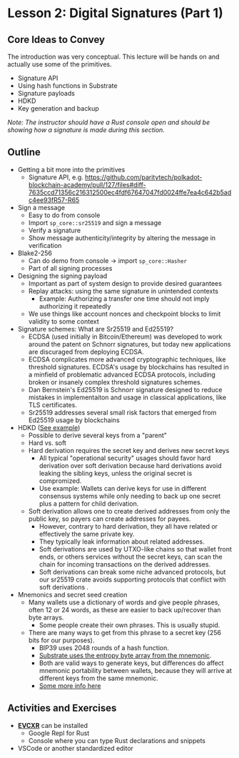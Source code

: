 # Lesson 2: Digital Signatures (Part 1)

## Core Ideas to Convey

The introduction was very conceptual. This lecture will be hands on and actually use some of the primitives.

- Signature API
- Using hash functions in Substrate
- Signature payloads
- HDKD
- Key generation and backup

_Note: The instructor should have a Rust console open and should be showing how a signature is made during this section._

## Outline

- Getting a bit more into the primitives
	- Signature API, e.g. https://github.com/paritytech/polkadot-blockchain-academy/pull/127/files#diff-7635ccd71356c216312500ec4fdf67647047fd0024ffe7ea4c642b5adc4ee93fR57-R65
- Sign a message
	- Easy to do from console
	- Import `sp_core::sr25519` and sign a message
	- Verify a signature
	- Show message authenticity/integrity by altering the message in verification
- Blake2-256
	- Can do demo from console -> import `sp_core::Hasher`
	- Part of all signing processes
- Designing the signing payload
	- Important as part of system design to provide desired guarantees
	- Replay attacks: using the same signature in unintended contexts
		- Example: Authorizing a transfer one time should not imply authorizing it repeatedly
	- We use things like account nonces and checkpoint blocks to limit validity to some context
- Signature schemes: What are Sr25519 and Ed25519?
	- ECDSA (used initially in Bitcoin/Ethereum) was developed to work around the patent on Schnorr signatures, but today new applications are discuraged from deploying ECDSA.
	- ECDSA complicates more advanced cryptographic techniques, like threshold signatures.  ECDSA's usage by blockchains has resulted in a minfield of problematic advanced ECDSA protocols, including broken or insanely complex threshold signatures schemes.
	- Dan Bernstein's Ed25519 is Schnorr signature designed to reduce mistakes in implementaiton and usage in classical applications, like TLS certificates.
	- Sr25519 addresses several small risk factors that emerged from Ed25519 usage by blockchains
- HDKD ([See example](#hdkd-example))
	- Possible to derive several keys from a "parent"
	- Hard vs. soft
	- Hard derivation requires the secret key and derives new secret keys
		- All typical "operational security" usages should favor hard derivation over soft derivation because hard derivations avoid leaking the sibling keys, unless the original secret is compromized.
		- Use example: Wallets can derive keys for use in different consensus systems while only needing to back up one secret plus a pattern for child derivation.
	- Soft derivation allows one to create derived addresses from only the public key, so payers can create addresses for payees.
		- However, contrary to hard derivation, they all have related or effectively the same private key.
		- They typically leak information about related addresses.
		- Soft derivations are used by UTXO-like chains so that wallet front ends, or others services without the secret keys, can scan the chain for incoming transactions on the derived addresses.
		- Soft derivations can break some niche advanced protocols, but our sr25519 crate avoids supporting protocols that conflict with soft derivations .
- Mnemonics and secret seed creation
	- Many wallets use a dictionary of words and give people phrases, often 12 or 24 words, as these are easier to back up/recover than byte arrays.
		- Some people create their own phrases. This is usually stupid.
	- There are many ways to get from this phrase to a secret key (256 bits for our purposes).
		- BIP39 uses 2048 rounds of a hash function.
		- [Substrate uses the entropy byte array from the mnemonic](https://github.com/paritytech/substrate-bip39).
		- Both are valid ways to generate keys, but differences do affect mnemonic portability between wallets, because they will arrive at different keys from the same mnemonic.
		- [Some more info here](https://wiki.polkadot.network/docs/learn-accounts#address-generation-derivation-and-portability)

## Activities and Exercises

- **[EVCXR](https://github.com/google/evcxr)** can be installed
	- Google Repl for Rust
	- Console where you can type Rust declarations and snippets
- VSCode or another standardized editor

